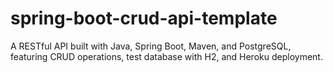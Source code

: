 # spring-boot-crud-api-template
A RESTful API built with Java, Spring Boot, Maven, and PostgreSQL, featuring CRUD operations, test database with H2, and Heroku deployment.
